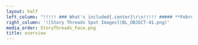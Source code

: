 ```yaml
---
layout: half
left_column: "!!!!! ### What's included{.center}\r\n!!!!! ##### **February 4-7, 2021**{.center}\r\n!!!!!  * Three-day masterclass that goes deep into one topic for the whole weekend\r\n!!!!!  * 4 one-hour sessions on common issues that relate to characters in fiction\r\n!!!!!  * Daily critique groups + feedback on the first 10 pages of your manuscript\r\n!!!!!  * Lots of time for writing while connecting with other writers\r\n!!!!! \r\n!!!!! Because our Unraveling Character Virtual Retreat has 3 editors, each participant will be able to pick from [3 masterclass topics and 12 session topics](/story-threads#class-descriptions)\r\n!!!!! \r\n!!!!! **Editors**</br>\r\n!!!!! Jeni Chappelle </br>\r\n!!!!! Tiffany Grimes</br>\r\n!!!!! Carly Hayward</br>\r\n!!!!! \r\n!!!!! **Cost: $895**\r\n!!!!! \r\n!!!!! Want to **build your own retreat**? [Click here](/story-threads/StoryThreads_alacarte.pdf?target=_blank) for BYO Retreat details and cost."
right_column: '![Story Threads Spot Images](BL_OBJECT-41.png)'
media_order: StoryThreads_Face.png
title: overview
---
```


